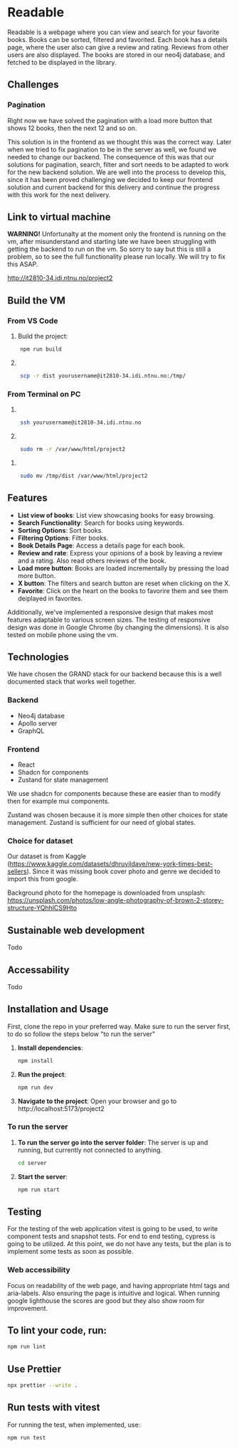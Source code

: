 # Readable

Readable is a webpage where you can view and search for your favorite books. Books can be sorted, filtered and favorited. Each book has a details page, where the user also can give a review and rating. Reviews from other users are also displayed. The books are stored in our neo4j database, and fetched to be displayed in the library.

## Challenges

### Pagination

Right now we have solved the pagination with a load more button that shows 12 books, then the next 12 and so on.

This solution is in the frontend as we thought this was the correct way. Later when we tried to fix pagination to be in the server as well, we found we needed to change our backend. The consequence of this was that our solutions for pagination, search, filter and sort needs to be adapted to work for the new backend solution. We are well into the process to develop this, since it has been proved challenging we decided to keep our frontend solution and current backend for this delivery and continue the progress with this work for the next delivery.

## Link to virtual machine

**WARNING!** Unfortunalty at the moment only the frontend is running on the vm, after misunderstand and starting late we have been struggling with getting the backend to run on the vm. So sorry to say but this is still a problem, so to see the full functionality please run locally.
We will try to fix this ASAP.

http://it2810-34.idi.ntnu.no/project2

## Build the VM

### From VS Code

1. Build the project:

```sh
    npm run build
```

2.

```sh
    scp -r dist yourusername@it2810-34.idi.ntnu.no:/tmp/
```

### From Terminal on PC

1.

```sh
    ssh yourusername@it2810-34.idi.ntnu.no
```

2.

```sh
    sudo rm -r /var/www/html/project2
```

1.

```sh
    sudo mv /tmp/dist /var/www/html/project2
```

## Features

- **List view of books**: List view showcasing books for easy browsing.
- **Search Functionality**: Search for books using keywords.
- **Sorting Options**: Sort books.
- **Filtering Options**: Filter books.
- **Book Details Page**: Access a details page for each book.
- **Review and rate**: Express your opinions of a book by leaving a review and a rating. Also read others reviews of the book.
- **Load more button**: Books are loaded incrementally by pressing the load more button.
- **X button**: The filters and search button are reset when clicking on the X.
- **Favorite**: Click on the heart on the books to favorire them and see them deiplayed in favorites.

Additionally, we've implemented a responsive design that makes most features adaptable to various screen sizes. The testing of responsive design was done in Google Chrome (by changing the dimensions). It is also tested on mobile phone using the vm.

## Technologies

We have chosen the GRAND stack for our backend because this is a well documented stack that works well together.

### Backend

- Neo4j database
- Apollo server
- GraphQL

### Frontend

- React
- Shadcn for components
- Zustand for state management

We use shadcn for components because these are easier than to modify then for example mui components.

Zustand was chosen because it is more simple then other choices for state management. Zustand is sufficient for our need of global states.

### Choice for dataset

Our dataset is from Kaggle (https://www.kaggle.com/datasets/dhruvildave/new-york-times-best-sellers).
Since it was missing book cover photo and genre we decided to import this from google.

Background photo for the homepage is downloaded from unsplash: https://unsplash.com/photos/low-angle-photography-of-brown-2-storey-structure-YQhhlCS9Hto

## Sustainable web development

Todo

## Accessability

Todo

## Installation and Usage

First, clone the repo in your preferred way.
Make sure to run the server first, to do so follow the steps below "to run the server"

1. **Install dependencies**:

   ```sh
   npm install
   ```

2. **Run the project**:

   ```sh
   npm run dev
   ```

3. **Navigate to the project**:
   Open your browser and go to http://localhost:5173/project2

### To run the server

1. **To run the server go into the server folder**:
   The server is up and running, but currently not connected to anything.

   ```sh
   cd server
   ```

2. **Start the server**:
   ```sh
   npm run start
   ```

## Testing

For the testing of the web application vitest is going to be used, to write component tests and snapshot tests. For end to end testing, cypress is going to be utilized. At this point, we do not have any tests, but the plan is to implement some tests as soon as possible.

### Web accessibility

Focus on readability of the web page, and having appropriate html tags and aria-labels. Also ensuring the page is intuitive and logical.
When running google lighthouse the scores are good but they also show room for improvement.

## To lint your code, run:

```sh
npm run lint
```

## Use Prettier

```sh
npx prettier --write .
```

## Run tests with vitest

For running the test, when implemented, use:

```sh
npm run test
```
